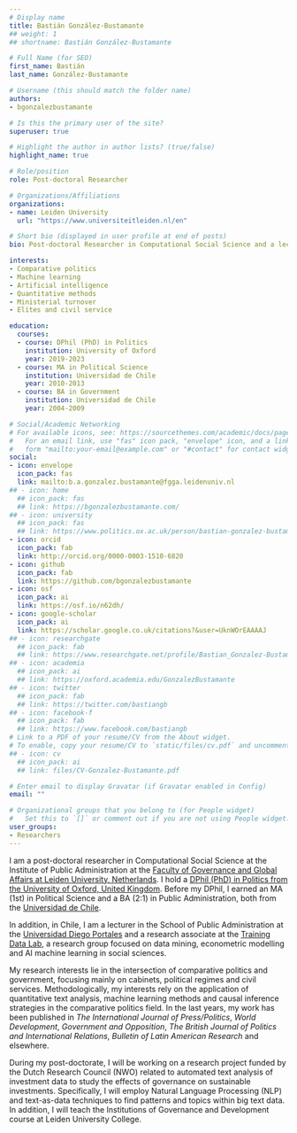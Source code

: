 ```yaml
---
# Display name
title: Bastián González-Bustamante
## weight: 1
## shortname: Bastián González-Bustamante

# Full Name (for SEO)
first_name: Bastián
last_name: González-Bustamante

# Username (this should match the folder name)
authors:
- bgonzalezbustamante

# Is this the primary user of the site?
superuser: true

# Highlight the author in author lists? (true/false)
highlight_name: true

# Role/position
role: Post-doctoral Researcher

# Organizations/Affiliations
organizations:
- name: Leiden University
  url: "https://www.universiteitleiden.nl/en"

# Short bio (displayed in user profile at end of posts)
bio: Post-doctoral Researcher in Computational Social Science and a lecturer in Governance and Development at the Institute of Public Administration at the Faculty of Governance and Global Affairs at Leiden University, Netherlands. Lecturer at the School of Public Administration at Universidad Diego Portales and Research Associate in Training Data Lab, Chile.

interests:
- Comparative politics
- Machine learning
- Artificial intelligence
- Quantitative methods
- Ministerial turnover
- Elites and civil service

education:
  courses:
  - course: DPhil (PhD) in Politics
    institution: University of Oxford
    year: 2019-2023
  - course: MA in Political Science
    institution: Universidad de Chile
    year: 2010-2013
  - course: BA in Government
    institution: Universidad de Chile
    year: 2004-2009

# Social/Academic Networking
# For available icons, see: https://sourcethemes.com/academic/docs/page-builder/#icons
#   For an email link, use "fas" icon pack, "envelope" icon, and a link in the
#   form "mailto:your-email@example.com" or "#contact" for contact widget.
social:
- icon: envelope
  icon_pack: fas
  link: mailto:b.a.gonzalez.bustamante@fgga.leidenuniv.nl
## - icon: home
  ## icon_pack: fas
  ## link: https://bgonzalezbustamante.com/
## - icon: university
  ## icon_pack: fas
  ## link: https://www.politics.ox.ac.uk/person/bastian-gonzalez-bustamante
- icon: orcid
  icon_pack: fab
  link: http://orcid.org/0000-0003-1510-6820
- icon: github
  icon_pack: fab
  link: https://github.com/bgonzalezbustamante
- icon: osf
  icon_pack: ai
  link: https://osf.io/n62dh/
- icon: google-scholar
  icon_pack: ai
  link: https://scholar.google.co.uk/citations?&user=UknWOrEAAAAJ
## - icon: researchgate
  ## icon_pack: fab
  ## link: https://www.researchgate.net/profile/Bastian_Gonzalez-Bustamante
## - icon: academia
  ## icon_pack: ai
  ## link: https://oxford.academia.edu/GonzalezBustamante
## - icon: twitter
  ## icon_pack: fab
  ## link: https://twitter.com/bastiangb
## - icon: facebook-f
  ## icon_pack: fab
  ## link: https://www.facebook.com/bastiangb
# Link to a PDF of your resume/CV from the About widget.
# To enable, copy your resume/CV to `static/files/cv.pdf` and uncomment the lines below.
## - icon: cv
  ## icon_pack: ai
  ## link: files/CV-Gonzalez-Bustamante.pdf

# Enter email to display Gravatar (if Gravatar enabled in Config)
email: ""

# Organizational groups that you belong to (for People widget)
#   Set this to `[]` or comment out if you are not using People widget.
user_groups:
- Researchers
---
```


I am a post-doctoral researcher in Computational Social Science at the Institute of Public Administration at the [Faculty of Governance and Global Affairs at Leiden University, Netherlands](https://www.universiteitleiden.nl/en/governance-and-global-affairs). I hold a [DPhil (PhD) in Politics from the University of Oxford, United Kingdom](https://www.politics.ox.ac.uk/). Before my DPhil, I earned an MA (1st) in Political Science and a BA (2:1) in Public Administration, both from the [Universidad de Chile](https://www.uchile.cl/). 

In addition, in Chile, I am a lecturer in the School of Public Administration at the [Universidad Diego Portales](https://www.udp.cl/) and a research associate at the [Training Data Lab](https://training-datalab.com/), a research group focused on data mining, econometric modelling and AI machine learning in social sciences.

My research interests lie in the intersection of comparative politics and government, focusing mainly on cabinets, political regimes and civil services. Methodologically, my interests rely on the application of quantitative text analysis, machine learning methods and causal inference strategies in the comparative politics field. In the last  years, my work has been published in *The International Journal of Press/Politics*, *World Development*, *Government and Opposition*, *The British Journal of Politics and International Relations*, *Bulletin of Latin American Research* and elsewhere.

During my post-doctorate, I will be working on a research project funded by the Dutch Research Council (NWO) related to automated text analysis of investment data to study the effects of governance on sustainable investments. Specifically, I will employ Natural Language Processing (NLP) and text-as-data techniques to find patterns and topics within big text data. In addition, I will teach the Institutions of Governance and Development course at Leiden University College.
